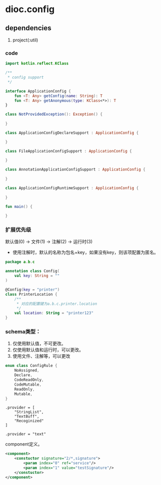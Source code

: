 # dioc.config

## dependencies

1. project(:util)

### code

```kotlin
import kotlin.reflect.KClass

/**
 * config support
 */

interface ApplicationConfig {
    fun <T: Any> getConfig(name: String): T
    fun <T: Any> getAnonymous(type: KClass<*>): T 
}

class NotProvidedException(): Exception() {
    
}

class ApplicationConfigDeclareSupport : ApplicationConfig {

}

class FileApplicationConfigSupport : ApplicationConfig {
    
}

class AnnotationApplicationConfigSupport : ApplicationConfig {
    
}

class ApplicationConfigRuntimeSupport : ApplicationConfig {
    
}

fun main() {
    
}

```

### 扩展优先级

默认值(0) -> 文件(1) -> 注解(2) -> 运行时(3)
- 使用注解时，默认的名称为包名+key，如果没有key，则该项配置为匿名。



```kotlin
package a.b.c

annotation class Config(
    val key: String = ""
)

@Config(key = "printer")
class PrinterLocation {
    /**
     * 对应的配置键为a.b.c.printer.location
     */
    val location: String = "printer123"
}
```



### schema类型：
1. 仅使用默认值，不可更改。
2. 仅使用默认值和运行时，可以更改。
3. 使用文件、注解等，可以更改

```kotlin
enum class ConfigRule {
    NoAssigned,
    Declare,
    CodeReadOnly,
    CodeMutable,
    ReadOnly,
    Mutable,
}
```

```
.provider = [
    "StringList",
    "TextBuff",
    "Recoginized"
]

.provider = "text"
```

component定义。

```xml
<component>
    <constuctor signature="2/*,signature">
        <param index="0" ref="service"/>
        <param index="1" value="testSignature"/>
    </constuctor>
</component>
```

```json

```

